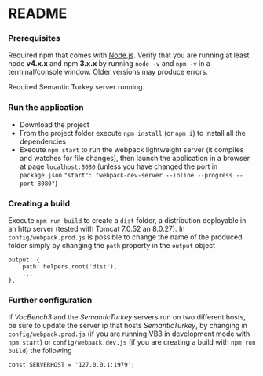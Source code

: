 # README #

### Prerequisites ###
Required npm that comes with [Node.js](https://nodejs.org/en/).
Verify that you are running at least node __v4.x.x__ and npm __3.x.x__ by running `node -v` and `npm -v` in a terminal/console window. Older versions may produce errors.

Required Semantic Turkey server running.

### Run the application ###

* Download the project
* From the project folder execute `npm install` (or `npm i`) to install all the dependencies
* Execute `npm start` to run the webpack lightweight server (it compiles and watches for file changes), then launch the application in a browser at page `localhost:8080` (unless you have changed the port in `package.json` `"start": "webpack-dev-server --inline --progress --port 8080"`)



### Creating a build ###
Execute `npm run build` to create a `dist` folder, a distribution deployable in an http server (tested with Tomcat 7.0.52 an 8.0.27).
In `config/webpack.prod.js` is possible to change the name of the produced folder simply by changing the `path` property in the `output` object
```
output: {
    path: helpers.root('dist'),
    ...    
},
```

### Further configuration ###
If *VocBench3* and the *SemanticTurkey* servers run on two different hosts, be sure to update the server ip that hosts *SemanticTurkey*, by changing in `config/webpack.prod.js` (if you are running VB3 in development mode with `npm start`) or `config/webpack.dev.js` (if you are creating a build with `npm run build`) the following
```
const SERVERHOST = '127.0.0.1:1979';
```